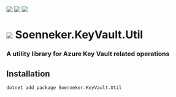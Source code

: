 ﻿[![](https://img.shields.io/nuget/v/soenneker.keyvault.util.svg?style=for-the-badge)](https://www.nuget.org/packages/soenneker.keyvault.util/)
[![](https://img.shields.io/github/actions/workflow/status/soenneker/soenneker.keyvault.util/publish-package.yml?style=for-the-badge)](https://github.com/soenneker/soenneker.keyvault.util/actions/workflows/publish-package.yml)
[![](https://img.shields.io/nuget/dt/soenneker.keyvault.util.svg?style=for-the-badge)](https://www.nuget.org/packages/soenneker.keyvault.util/)

# ![](https://user-images.githubusercontent.com/4441470/224455560-91ed3ee7-f510-4041-a8d2-3fc093025112.png) Soenneker.KeyVault.Util
### A utility library for Azure Key Vault related operations

## Installation

```
dotnet add package Soenneker.KeyVault.Util
```

